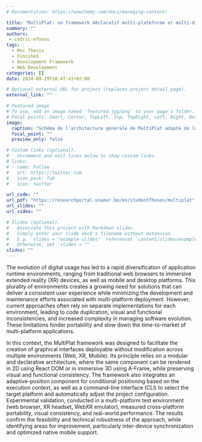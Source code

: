 ```yaml
---
# Documentation: https://wowchemy.com/docs/managing-content/

title: "MultiPlat: un framework déclaratif multi-plateforme et multi-dimensionnel"
summary: ""
authors: 
 - cedric-nfonou
tags: 
  - Msc Thesis
  - Finished
  - Development Framework
  - Web Development
categories: []
date: 2024-09-29T10:47:41+02:00

# Optional external URL for project (replaces project detail page).
external_link: ""

# Featured image
# To use, add an image named `featured.jpg/png` to your page's folder.
# Focal points: Smart, Center, TopLeft, Top, TopRight, Left, Right, BottomLeft, Bottom, BottomRight.
image:
  caption: "Schéma de l’architecture générale de MultiPlat adapté de la conception interne du projet."
  focal_point: ""
  preview_only: false

# Custom links (optional).
#   Uncomment and edit lines below to show custom links.
# links:
# - name: Follow
#   url: https://twitter.com
#   icon_pack: fab
#   icon: twitter

url_code: ""
url_pdf: "https://researchportal.unamur.be/en/studentTheses/multiplat"
url_slides: ""
url_video: ""

# Slides (optional).
#   Associate this project with Markdown slides.
#   Simply enter your slide deck's filename without extension.
#   E.g. `slides = "example-slides"` references `content/slides/example-slides.md`.
#   Otherwise, set `slides = ""`.
slides: ""
---
```


The evolution of digital usage has led to a rapid diversification of application runtime environments, ranging from traditional web browsers to immersive extended reality (XR) devices, as well as mobile and desktop platforms. This plurality of environments creates a growing need for solutions that can deliver a consistent user experience while minimizing the development and maintenance efforts associated with multi-platform deployment. However, current approaches often rely on separate implementations for each environment, leading to code duplication, visual and functional inconsistencies, and increased complexity in managing software evolution. These limitations hinder portability and slow down the time-to-market of multi-platform applications.

In this context, the MultiPlat framework was designed to facilitate the creation of graphical interfaces deployable without modification across multiple environments (Web, XR, Mobile). Its principle relies on a modular and declarative architecture, where the same component can be rendered in 2D using React DOM or in immersive 3D using A-Frame, while preserving visual and functional consistency. The framework also integrates an adaptive-position component for conditional positioning based on the execution context, as well as a command-line interface (CLI) to select the target platform and automatically adjust the project configuration.
Experimental validation, conducted in a multi-platform test environment (web browser, XR headset, WebXR emulator), measured cross-platform portability, visual consistency, and real-world performance. The results confirm the feasibility and technical robustness of the approach, while identifying areas for improvement, particularly inter-device synchronization and optimized native mobile support.
